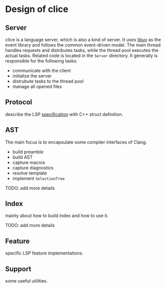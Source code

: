 # Design of clice

## Server
clice is a language server, which is also a kind of server. It uses [libuv](https://github.com/libuv/libuv) as the event library and follows the common event-driven model. The main thread handles requests and distributes tasks, while the thread pool executes the actual tasks. Related code is located in the `Server` directory. It generally is responsible for the following tasks:

- communicate with the client
- initialize the server
- distrubute tasks to the thread pool
- manage all opened files

## Protocol

describe the LSP [specification](https://microsoft.github.io/language-server-protocol/specifications/lsp/3.17/specification/) with C++ struct definition.

## AST

The main focus is to encapsulate some compiler interfaces of Clang.
- build preamble
- build AST
- capture macros
- capture diagnostics
- resolve template
- implement `SelectionTree`

TODO: add more details

## Index

mainly about how to build index and how to use it.

TODO: add more details

## Feature

specific LSP feature implementations.

## Support

some useful utilities.